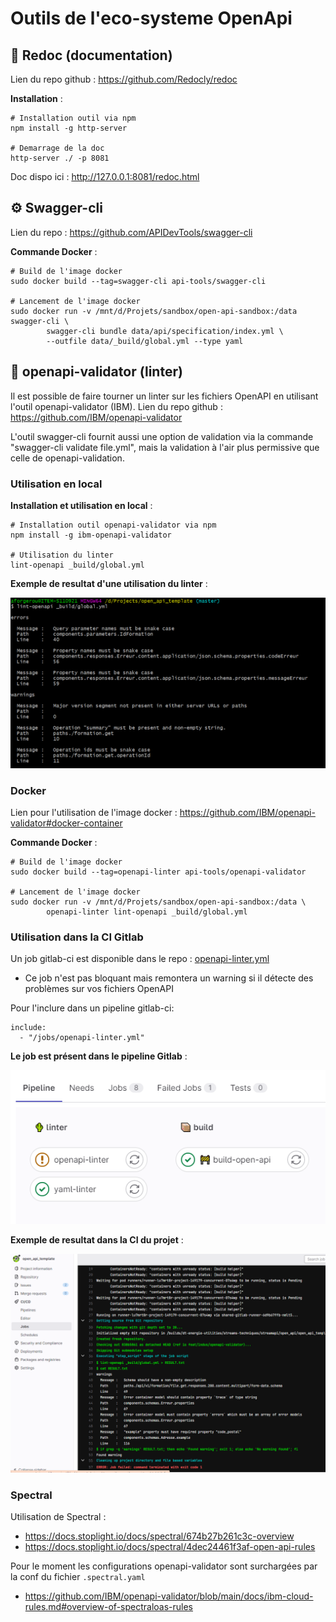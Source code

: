 # Outils de l'eco-systeme OpenApi


## :book: Redoc (documentation)

Lien du repo github : https://github.com/Redocly/redoc

**Installation** :
```shell
# Installation outil via npm
npm install -g http-server

# Demarrage de la doc
http-server ./ -p 8081
```
Doc dispo ici : http://127.0.0.1:8081/redoc.html



## :gear: Swagger-cli

Lien du repo : https://github.com/APIDevTools/swagger-cli

**Commande Docker** :
```shell
# Build de l'image docker
sudo docker build --tag=swagger-cli api-tools/swagger-cli

# Lancement de l'image docker
sudo docker run -v /mnt/d/Projets/sandbox/open-api-sandbox:/data swagger-cli \
        swagger-cli bundle data/api/specification/index.yml \
        --outfile data/_build/global.yml --type yaml
```



## :vertical_traffic_light: openapi-validator (linter)

Il est possible de faire tourner un linter sur les fichiers OpenAPI en utilisant l'outil openapi-validator (IBM).
Lien du repo github : https://github.com/IBM/openapi-validator

L'outil swagger-cli fournit aussi une option de validation via la commande "swagger-cli validate file.yml", mais la validation à l'air plus permissive que celle de openapi-validation.

### Utilisation en local

**Installation et utilisation en local** :
```shell
# Installation outil openapi-validator via npm
npm install -g ibm-openapi-validator

# Utilisation du linter
lint-openapi _build/global.yml
```

**Exemple de resultat d'une utilisation du linter** :

![Exemple](/tools/readme/images/openapi-validator_local_exemple.png "Exemple openapi-validator en local")

### Docker

Lien pour l'utilisation de l'image docker : https://github.com/IBM/openapi-validator#docker-container

**Commande Docker** :
```shell
# Build de l'image docker
sudo docker build --tag=openapi-linter api-tools/openapi-validator

# Lancement de l'image docker
sudo docker run -v /mnt/d/Projets/sandbox/open-api-sandbox:/data \
        openapi-linter lint-openapi _build/global.yml
```

### Utilisation dans la CI Gitlab

Un job gitlab-ci est disponible dans le repo : [openapi-linter.yml](/api-tools/openapi-validator/gitlab-ci/openapi-linter.yml)
* Ce job n'est pas bloquant mais remontera un warning si il détecte des problèmes sur vos fichiers OpenAPI

Pour l'inclure dans un pipeline gitlab-ci:
```
include:
  - "/jobs/openapi-linter.yml"
```

**Le job est présent dans le pipeline Gitlab** :

![Exemple](/tools/readme/images/openapi-validator_ci_job.png "Job dans gitlab")

**Exemple de resultat dans la CI du projet** :

![Exemple](/tools/readme/images/openapi-validator_ci_exemple.png "Exemple openapi-validator dans gitlab")

### Spectral

Utilisation de Spectral :
- https://docs.stoplight.io/docs/spectral/674b27b261c3c-overview
- https://docs.stoplight.io/docs/spectral/4dec24461f3af-open-api-rules

Pour le moment les configurations openapi-validator sont surchargées par la conf du fichier `.spectral.yaml`
- https://github.com/IBM/openapi-validator/blob/main/docs/ibm-cloud-rules.md#overview-of-spectraloas-rules
